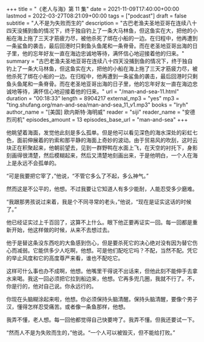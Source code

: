 +++
title = "《老人与海》第 11 集"
date = 2021-11-09T17:40:00+00:00
lastmod = 2022-03-27T08:21:09+00:00
tags = ["podcast"]
draft = false
subtitle = "人不是为失败而生的"
description = "古巴老渔夫圣地亚哥在连续八十四天没捕到鱼的情况下，终于独自钓上了一条大马林鱼，但这鱼实在大，把他的小船在海上拖了三天才筋疲力尽，被他杀死了绑在小船的一边。在归程中，他再遭到一条鲨鱼的袭击，最后回港时只剩鱼头鱼尾和一条脊骨。而在老圣地亚哥出海的日子里，他的忘年好友一直在海边忠诚地等待，满怀信心地迎接着他的归来。"
summary = "古巴老渔夫圣地亚哥在连续八十四天没捕到鱼的情况下，终于独自钓上了一条大马林鱼，但这鱼实在大，把他的小船在海上拖了三天才筋疲力尽，被他杀死了绑在小船的一边。在归程中，他再遭到一条鲨鱼的袭击，最后回港时只剩鱼头鱼尾和一条脊骨。而在老圣地亚哥出海的日子里，他的忘年好友一直在海边忠诚地等待，满怀信心地迎接着他的归来。"
url = "/man-and-sea-11.html"
duration = "00:18:33"
length = 8904217
external_mp3 = "yes"
mp3 = "ting.shufang.org/man-and-sea/man-and-sea_11_v1.mp3"
books = "lryh"
author_name = "[美国] 欧内斯特·海明威"
reader = "siji"
reader_name = "安德烈司机"
episodes_amount = 13
episodes_base_url = "man-and-sea"
+++

他眺望着海面，发觉他此刻是多么孤单。但是他可以看见深色的海水深处的彩虹七色，面前伸展着的钓索和那平静的海面上奇妙的波动。由于贸易风的吹刮，这时云块正在积聚起来，他朝前望去，见到一群野鸭在水面上飞，在天空的衬托下，身影刻画得很清楚，然后模糊起来，然后又清楚地刻画出来，于是他明白，一个人在海上是永远不会孤单的。

“可是我要把它宰了，”他说，“不管它多么了不起，多么神气。”

然而这是不公平的，他想。不过我要让它知道人有多少能耐，人能忍受多少磨难。

“我跟那男孩说过来着，我是个不同寻常的老头，”他说，“现在是证实这话的时候了。”

他已经证实过上千百回了，这算不上什么。眼下他正要再证实一回。每一回都是重新开始，他这样做的时候，从来不去想过去。

他于是替这条没东西吃的大鱼感到伤心，但是要杀死它的决心绝对没有因为替它伤心而减弱。它能供多少人吃啊，他想。可是他们配吃它吗？不配，当然不配。凭它的举止风度和它的高度尊严来看，谁也不配吃它。

这样可什么事也办不成啊，他想。他嘴里干得说不出话来，但他此刻不能伸手去拿水来喝。我这一回必须把它拉到船边来，他想。它再多兜几圈，我就不行了。不，你是行的，他对自己说。你永远行的。

你现在头脑糊涂起来啦，他想。你必须保持头脑清醒。保持头脑清醒，要像个男子汉，懂得怎样忍受痛苦。或者像一条鱼那样，他想。

我弄不懂，老人想。每一回他都觉得自己快要垮了。我弄不懂。但我还要试一下。

“然而人不是为失败而生的，”他说。“一个人可以被毁灭，但不能给打败。”
